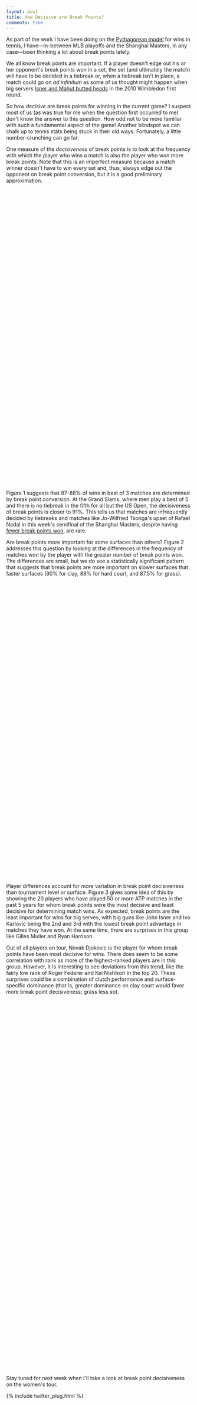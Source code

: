 ```yaml
---
layout: post
title: How Decisive are Break Points?
comments: true
---
```


As part of the work I have been doing on the [Pythagorean model](http://on-the-t.com/2015/09/26/Converting-Clutch-Into-Wins/) for wins in tennis, I have&mdash;in-between MLB playoffs and the Shanghai Masters, in any case&mdash;been thinking a lot about break points lately.

We all know break points are important. If a player doesn't edge out his or her opponent's break points won in a set, the set (and ultimately the match) will have to be decided in a tiebreak or, when a tiebreak isn't in place, a match could go on _ad infinitum_ as some of us thought might happen when big servers [Isner and Mahut butted heads](https://en.wikipedia.org/wiki/Isner%E2%80%93Mahut_match_at_the_2010_Wimbledon_Championships) in the 2010 Wimbledon first round. 

So how _decisive_ are break points for winning in the current game? I suspect most of us (as was true for me when the question first occurred to me) don't know the answer to this question. How odd not to be more familiar with such a fundamental aspect of the game! Another blindspot we can chalk up to tennis stats being stuck in their old ways. Fortunately, a little number-crunching can go far.

One measure of the _decisiveness_ of break points is to look at the frequency with which the player who wins a match is also the player who won more break points. Note that this is an imperfect measure because a match winner doesn't have to win every set and, thus, always edge out the opponent on break point conversion, but it is a good preliminary approximation. 

<script type="text/javascript">
 
// jsData 
function gvisDataBarChartID7c61719faa4e () {
var data = new google.visualization.DataTable();
var datajson =
[
 [
 "250 or 500",
88.12529781,
86.8823741,
89.26500315,
"purple" 
],
[
 "Grand Slams",
90.6378965,
89.16362751,
91.92974771,
"gold" 
],
[
 "Masters",
86.81988022,
85.04222024,
88.41505382,
"blue" 
] 
];
data.addColumn('string','Effect');
data.addColumn('number','Estimate');
data.addColumn({id:'i1', type: 'number', role: 'interval'});
data.addColumn({id:'i2', type: 'number', role: 'interval'});
data.addColumn({type: 'string', role: 'style'});
data.addRows(datajson);
return(data);
}
 
// jsDrawChart
function drawChartBarChartID7c61719faa4e() {
var data = gvisDataBarChartID7c61719faa4e();
var options = {};
options["allowHtml"] = true;
options["width"] =    800;
options["height"] =    800;
options["legend"] = "none";
options["title"] = "Figure 1. Percentage of ATP Matches where Winner Won More Break Points, 2011 - 2015";
options["hAxis"] = {title: 'Percentage of Matches Won on Break Points', baseline: 0};


    var chart = new google.visualization.BarChart(
    document.getElementById('BarChartID7c61719faa4e')
    );
    chart.draw(data,options);
    

}
  
 
// jsDisplayChart
(function() {
var pkgs = window.__gvisPackages = window.__gvisPackages || [];
var callbacks = window.__gvisCallbacks = window.__gvisCallbacks || [];
var chartid = "corechart";
  
// Manually see if chartid is in pkgs (not all browsers support Array.indexOf)
var i, newPackage = true;
for (i = 0; newPackage && i < pkgs.length; i++) {
if (pkgs[i] === chartid)
newPackage = false;
}
if (newPackage)
  pkgs.push(chartid);
  
// Add the drawChart function to the global list of callbacks
callbacks.push(drawChartBarChartID7c61719faa4e);
})();
function displayChartBarChartID7c61719faa4e() {
  var pkgs = window.__gvisPackages = window.__gvisPackages || [];
  var callbacks = window.__gvisCallbacks = window.__gvisCallbacks || [];
  window.clearTimeout(window.__gvisLoad);
  // The timeout is set to 100 because otherwise the container div we are
  // targeting might not be part of the document yet
  window.__gvisLoad = setTimeout(function() {
  var pkgCount = pkgs.length;
  google.load("visualization", "1", { packages:pkgs, callback: function() {
  if (pkgCount != pkgs.length) {
  // Race condition where another setTimeout call snuck in after us; if
  // that call added a package, we must not shift its callback
  return;
}
while (callbacks.length > 0)
callbacks.shift()();
} });
}, 100);
}
 
// jsFooter
</script>
 
<!-- jsChart -->  
<script type="text/javascript" src="https://www.google.com/jsapi?callback=displayChartBarChartID7c61719faa4e"></script>
 
<!-- divChart -->
  
<div id="BarChartID7c61719faa4e" 
  style="width: 800; height: 800;">
</div>

Figure 1 suggests that 87-88% of wins in best of 3 matches are determined by break point conversion. At the Grand Slams, where men play a best of 5 and there is no tiebreak in the fifth for all but the US Open, the decisiveness of break points is closer to 91%. This tells us that matches are infrequently decided by tiebreaks and matches like Jo-Wilfried Tsonga's upset of Rafael Nadal in this week's semifinal of the Shanghai Masters, despite having [fewer break points won](http://www.atpworldtour.com/en/tournaments/shanghai-rolex-masters/5014/2015/match-stats/T786/N409/live/MS003/match-stats), are rare. 

Are break points more important for some surfaces than others? Figure 2 addresses this question by looking at the differences in the frequency of matches won by the player with the greater number of break points won. The differences are small, but we do see a statistically significant pattern that suggests that break points are more important on slower surfaces that faster surfaces (90% for clay, 88% for hard court, and 87.5% for grass).

<script type="text/javascript">
 
// jsData 
function gvisDataBarChartID7c6129662129 () {
var data = new google.visualization.DataTable();
var datajson =
[
 [
 "Hard",
88.12529781,
86.8823741,
89.26500315,
"blue" 
],
[
 "Clay",
89.741536,
88.43145035,
90.91849642,
"brown" 
],
[
 "Grass",
87.51018504,
85.3899846,
89.36103772,
"green" 
] 
];
data.addColumn('string','Effect');
data.addColumn('number','Estimate');
data.addColumn({id:'i1', type: 'number', role: 'interval'});
data.addColumn({id:'i2', type: 'number', role: 'interval'});
data.addColumn({type: 'string', role: 'style'});
data.addRows(datajson);
return(data);
}
 
// jsDrawChart
function drawChartBarChartID7c6129662129() {
var data = gvisDataBarChartID7c6129662129();
var options = {};
options["allowHtml"] = true;
options["width"] =    800;
options["height"] =    800;
options["legend"] = "none";
options["title"] = "Figure 2. Surface Differences in Percentage of ATP Matches where Winner Won More Break Points, 2011 - 2015";
options["hAxis"] = {title: 'Percentage of Matches Won on Break Points', baseline: 0};


    var chart = new google.visualization.BarChart(
    document.getElementById('BarChartID7c6129662129')
    );
    chart.draw(data,options);
    

}
  
 
// jsDisplayChart
(function() {
var pkgs = window.__gvisPackages = window.__gvisPackages || [];
var callbacks = window.__gvisCallbacks = window.__gvisCallbacks || [];
var chartid = "corechart";
  
// Manually see if chartid is in pkgs (not all browsers support Array.indexOf)
var i, newPackage = true;
for (i = 0; newPackage && i < pkgs.length; i++) {
if (pkgs[i] === chartid)
newPackage = false;
}
if (newPackage)
  pkgs.push(chartid);
  
// Add the drawChart function to the global list of callbacks
callbacks.push(drawChartBarChartID7c6129662129);
})();
function displayChartBarChartID7c6129662129() {
  var pkgs = window.__gvisPackages = window.__gvisPackages || [];
  var callbacks = window.__gvisCallbacks = window.__gvisCallbacks || [];
  window.clearTimeout(window.__gvisLoad);
  // The timeout is set to 100 because otherwise the container div we are
  // targeting might not be part of the document yet
  window.__gvisLoad = setTimeout(function() {
  var pkgCount = pkgs.length;
  google.load("visualization", "1", { packages:pkgs, callback: function() {
  if (pkgCount != pkgs.length) {
  // Race condition where another setTimeout call snuck in after us; if
  // that call added a package, we must not shift its callback
  return;
}
while (callbacks.length > 0)
callbacks.shift()();
} });
}, 100);
}
 
// jsFooter
</script>
 
<!-- jsChart -->  
<script type="text/javascript" src="https://www.google.com/jsapi?callback=displayChartBarChartID7c6129662129"></script>
 
<!-- divChart -->
  
<div id="BarChartID7c6129662129" 
  style="width: 800; height: 800;">
</div>

Player differences account for more variation in break point decisiveness than tournament level or surface. Figure 3 gives some idea of this by showing the 20 players who have played 50 or more ATP matches in the past 5 years for whom break points were the most decisive and least decisive for determining match wins. As expected, break points are the least important for wins for big serves, with big guns like John Isner and Ivo Karlovic being the 2nd and 3rd with the lowest break point advantage in matches they have won. At the same time, there are surprises in this group like Gilles Muller and Ryan Harrison. 

Out of all players on tour, Novak Djokovic is the player for whom break points have been most decisive for wins. There does seem to be some correlation with rank as more of the highest-ranked players are in this group. However, it is interesting to see deviations from this trend, like the fairly low rank of Roger Federer and Kei Nishikori in the top 20. These surprises could be a combination of clutch performance and surface-specific dominance (that is, greater dominance on clay court would favor more break point decisiveness; grass less so).

<script type="text/javascript">
 
// jsData 
function gvisDataBarChartID98b31ef6dbc6 () {
var data = new google.visualization.DataTable();
var datajson =
[
 [
 "Gilles Muller",
73.20548565,
"Decisive Rank:100" 
],
[
 "John Isner",
74.91310545,
"Decisive Rank:99" 
],
[
 "Ivo Karlovic",
77.38918424,
"Decisive Rank:98" 
],
[
 "Ryan Harrison",
81.82587847,
"Decisive Rank:97" 
],
[
 "Joao Sousa",
82.33172552,
"Decisive Rank:96" 
],
[
 "Jarkko Nieminen",
82.72605959,
"Decisive Rank:95" 
],
[
 "Jerzy Janowicz",
83.79620545,
"Decisive Rank:94" 
],
[
 "Steve Johnson",
84.20372859,
"Decisive Rank:93" 
],
[
 "Leonardo Mayer",
84.63463254,
"Decisive Rank:92" 
],
[
 "Jurgen Melzer",
84.74707433,
"Decisive Rank:91" 
],
[
 "Jack Sock",
84.85930566,
"Decisive Rank:90" 
],
[
 "Sam Querrey",
84.86171414,
"Decisive Rank:89" 
],
[
 "Andreas Seppi",
85.44156428,
"Decisive Rank:88" 
],
[
 "Benoit Paire",
85.86582603,
"Decisive Rank:87" 
],
[
 "Lukas Rosol",
85.90702267,
"Decisive Rank:86" 
],
[
 "Mikhail Kukushkin",
85.91475254,
"Decisive Rank:85" 
],
[
 "Ivan Dodig",
86.20514654,
"Decisive Rank:84" 
],
[
 "Kevin Anderson",
86.28695178,
"Decisive Rank:83" 
],
[
 "Marinko Matosevic",
86.34330422,
"Decisive Rank:82" 
],
[
 "Feliciano Lopez",
86.4598861,
"Decisive Rank:81" 
],
[
 "Andy Roddick",
91.17817334,
"Decisive Rank:20" 
],
[
 "Benjamin Becker",
91.20592068,
"Decisive Rank:19" 
],
[
 "Carlos Berlocq",
91.39025682,
"Decisive Rank:18" 
],
[
 "Alexandr Dolgopolov",
91.4199791,
"Decisive Rank:17" 
],
[
 "Janko Tipsarevic",
91.58052243,
"Decisive Rank:16" 
],
[
 "Nikolay Davydenko",
91.78367208,
"Decisive Rank:15" 
],
[
 "Kei Nishikori",
91.88524813,
"Decisive Rank:14" 
],
[
 "Nicolas Mahut",
91.99916575,
"Decisive Rank:13" 
],
[
 "Xavier Malisse",
92.22879854,
"Decisive Rank:12" 
],
[
 "Tommy Haas",
92.30321527,
"Decisive Rank:11" 
],
[
 "Richard Gasquet",
92.31061555,
"Decisive Rank:10" 
],
[
 "Marin Cilic",
92.36580641,
"Decisive Rank:9" 
],
[
 "Roger Federer",
92.87638722,
"Decisive Rank:8" 
],
[
 "Andy Murray",
92.96368681,
"Decisive Rank:7" 
],
[
 "Juan Monaco",
93.17387664,
"Decisive Rank:6" 
],
[
 "Tomas Berdych",
93.22495086,
"Decisive Rank:5" 
],
[
 "David Ferrer",
93.46476266,
"Decisive Rank:4" 
],
[
 "Mardy Fish",
93.47381853,
"Decisive Rank:3" 
],
[
 "Rafael Nadal",
93.91761542,
"Decisive Rank:2" 
],
[
 "Novak Djokovic",
95.53277026,
"Decisive Rank:1" 
] 
];
data.addColumn('string','player');
data.addColumn('number','win_freq');
data.addColumn({type: 'string', role: 'tooltip', 'p': {'html': true}});
data.addRows(datajson);
return(data);
}
 
// jsDrawChart
function drawChartBarChartID98b31ef6dbc6() {
var data = gvisDataBarChartID98b31ef6dbc6();
var options = {};
options["allowHtml"] = true;
options["tooltip"] = {isHTML: 'True'};
options["width"] =    800;
options["height"] =   1500;
options["series"] = [{color: 'green'}];
options["legend"] = "none";
options["title"] = "Figure 3. Top 20 Players for Whom Break Points are Least and Most Decisive, 2011 - 2015";
options["hAxis"] = {title: 'Percentage of Matches Won on Break Points'};


    var chart = new google.visualization.BarChart(
    document.getElementById('BarChartID98b31ef6dbc6')
    );
    chart.draw(data,options);
    

}
  
 
// jsDisplayChart
(function() {
var pkgs = window.__gvisPackages = window.__gvisPackages || [];
var callbacks = window.__gvisCallbacks = window.__gvisCallbacks || [];
var chartid = "corechart";
  
// Manually see if chartid is in pkgs (not all browsers support Array.indexOf)
var i, newPackage = true;
for (i = 0; newPackage && i < pkgs.length; i++) {
if (pkgs[i] === chartid)
newPackage = false;
}
if (newPackage)
  pkgs.push(chartid);
  
// Add the drawChart function to the global list of callbacks
callbacks.push(drawChartBarChartID98b31ef6dbc6);
})();
function displayChartBarChartID98b31ef6dbc6() {
  var pkgs = window.__gvisPackages = window.__gvisPackages || [];
  var callbacks = window.__gvisCallbacks = window.__gvisCallbacks || [];
  window.clearTimeout(window.__gvisLoad);
  // The timeout is set to 100 because otherwise the container div we are
  // targeting might not be part of the document yet
  window.__gvisLoad = setTimeout(function() {
  var pkgCount = pkgs.length;
  google.load("visualization", "1", { packages:pkgs, callback: function() {
  if (pkgCount != pkgs.length) {
  // Race condition where another setTimeout call snuck in after us; if
  // that call added a package, we must not shift its callback
  return;
}
while (callbacks.length > 0)
callbacks.shift()();
} });
}, 100);
}
 
// jsFooter
</script>
 
<!-- jsChart -->  
<script type="text/javascript" src="https://www.google.com/jsapi?callback=displayChartBarChartID98b31ef6dbc6"></script>
 
<!-- divChart -->
  
<div id="BarChartID98b31ef6dbc6" 
  style="width: 800; height: 1000;">
</div>

Stay tuned for next week when I'll take a look at break point decisiveness on the women's tour.

{% include twitter_plug.html %}
